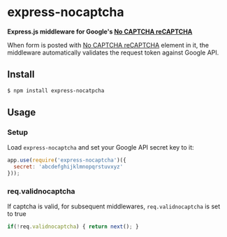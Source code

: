 express-nocaptcha
===============

__Express.js middleware for Google's [No CAPTCHA reCAPTCHA](http://www.google.com/recaptcha/intro/)__

When form is posted with [No CAPTCHA reCAPTCHA](http://www.google.com/recaptcha/intro/) element in it, the middleware automatically validates the request token against Google API.


## Install

```sh
$ npm install express-nocatpcha
```


## Usage

### Setup

Load `express-nocaptcha` and set your Google API secret key to it:

```js
app.use(require('express-nocaptcha')({
  secret: 'abcdefghijklmnopqrstuvxyz'
}));
```


### req.validnocaptcha

If captcha is valid, for subsequent middlewares, `req.validnocaptcha` is set to true

```js
if(!req.validnocaptcha) { return next(); }
```
